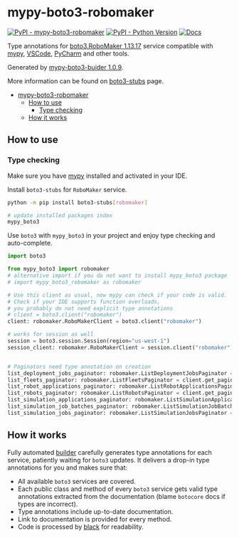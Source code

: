 # mypy-boto3-robomaker

[![PyPI - mypy-boto3-robomaker](https://img.shields.io/pypi/v/mypy-boto3-robomaker.svg?color=blue)](https://pypi.org/project/mypy-boto3-robomaker)
[![PyPI - Python Version](https://img.shields.io/pypi/pyversions/mypy-boto3-robomaker.svg?color=blue)](https://pypi.org/project/mypy-boto3-robomaker)
[![Docs](https://img.shields.io/readthedocs/mypy-boto3-builder.svg?color=blue)](https://mypy-boto3-builder.readthedocs.io/)

Type annotations for
[boto3.RoboMaker 1.13.17](https://boto3.amazonaws.com/v1/documentation/api/1.13.17/reference/services/robomaker.html#RoboMaker) service
compatible with [mypy](https://github.com/python/mypy), [VSCode](https://code.visualstudio.com/),
[PyCharm](https://www.jetbrains.com/pycharm/) and other tools.

Generated by [mypy-boto3-buider 1.0.9](https://github.com/vemel/mypy_boto3_builder).

More information can be found on [boto3-stubs](https://pypi.org/project/boto3-stubs/) page.

- [mypy-boto3-robomaker](#mypy-boto3-robomaker)
  - [How to use](#how-to-use)
    - [Type checking](#type-checking)
  - [How it works](#how-it-works)

## How to use

### Type checking

Make sure you have [mypy](https://github.com/python/mypy) installed and activated in your IDE.

Install `boto3-stubs` for `RoboMaker` service.

```bash
python -m pip install boto3-stubs[robomaker]

# update installed packages index
mypy_boto3
```

Use `boto3` with `mypy_boto3` in your project and enjoy type checking and auto-complete.

```python
import boto3

from mypy_boto3 import robomaker
# alternative import if you do not want to install mypy_boto3 package
# import mypy_boto3_robomaker as robomaker

# Use this client as usual, now mypy can check if your code is valid.
# Check if your IDE supports function overloads,
# you probably do not need explicit type annotations
# client = boto3.client("robomaker")
client: robomaker.RoboMakerClient = boto3.client("robomaker")

# works for session as well
session = boto3.session.Session(region="us-west-1")
session_client: robomaker.RoboMakerClient = session.client("robomaker")


# Paginators need type annotation on creation
list_deployment_jobs_paginator: robomaker.ListDeploymentJobsPaginator = client.get_paginator("list_deployment_jobs")
list_fleets_paginator: robomaker.ListFleetsPaginator = client.get_paginator("list_fleets")
list_robot_applications_paginator: robomaker.ListRobotApplicationsPaginator = client.get_paginator("list_robot_applications")
list_robots_paginator: robomaker.ListRobotsPaginator = client.get_paginator("list_robots")
list_simulation_applications_paginator: robomaker.ListSimulationApplicationsPaginator = client.get_paginator("list_simulation_applications")
list_simulation_job_batches_paginator: robomaker.ListSimulationJobBatchesPaginator = client.get_paginator("list_simulation_job_batches")
list_simulation_jobs_paginator: robomaker.ListSimulationJobsPaginator = client.get_paginator("list_simulation_jobs")
```

## How it works

Fully automated [builder](https://github.com/vemel/mypy_boto3_builder) carefully generates
type annotations for each service, patiently waiting for `boto3` updates. It delivers
a drop-in type annotations for you and makes sure that:

- All available `boto3` services are covered.
- Each public class and method of every `boto3` service gets valid type annotations
  extracted from the documentation (blame `botocore` docs if types are incorrect).
- Type annotations include up-to-date documentation.
- Link to documentation is provided for every method.
- Code is processed by [black](https://github.com/psf/black) for readability.